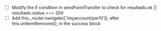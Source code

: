 - [ ] Modify the if condition in sendFormTransfer to check for resultado.ok || resultado.status === 200
- [ ] Add this._router.navigate(['/myaccount/perfil']); after this.onItemRemoved(); in the success block
